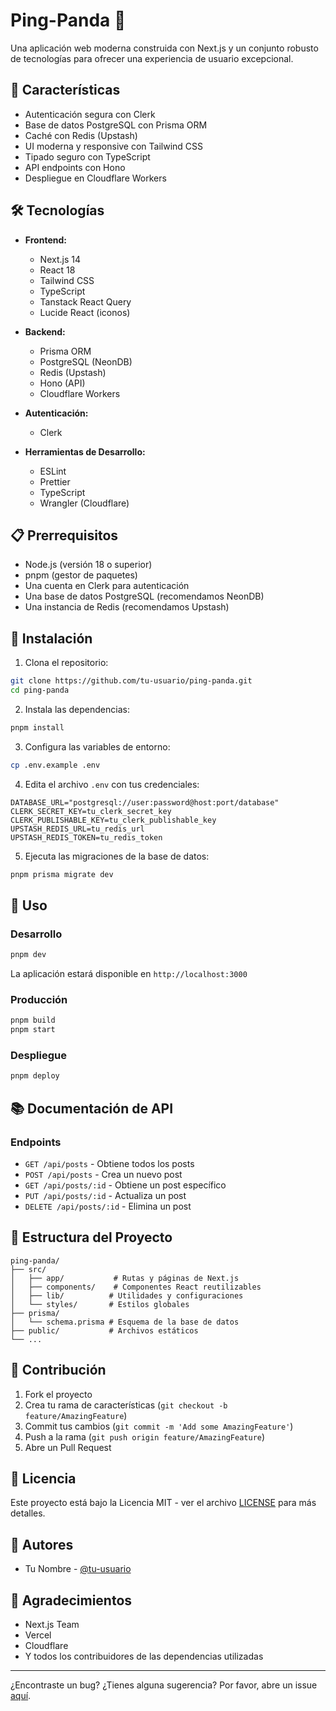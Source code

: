 # Ping-Panda 🐼

Una aplicación web moderna construida con Next.js y un conjunto robusto de tecnologías para ofrecer una experiencia de usuario excepcional.

## 🚀 Características

- Autenticación segura con Clerk
- Base de datos PostgreSQL con Prisma ORM
- Caché con Redis (Upstash)
- UI moderna y responsive con Tailwind CSS
- Tipado seguro con TypeScript
- API endpoints con Hono
- Despliegue en Cloudflare Workers

## 🛠️ Tecnologías

- **Frontend:**
  - Next.js 14
  - React 18
  - Tailwind CSS
  - TypeScript
  - Tanstack React Query
  - Lucide React (iconos)

- **Backend:**
  - Prisma ORM
  - PostgreSQL (NeonDB)
  - Redis (Upstash)
  - Hono (API)
  - Cloudflare Workers

- **Autenticación:**
  - Clerk

- **Herramientas de Desarrollo:**
  - ESLint
  - Prettier
  - TypeScript
  - Wrangler (Cloudflare)

## 📋 Prerrequisitos

- Node.js (versión 18 o superior)
- pnpm (gestor de paquetes)
- Una cuenta en Clerk para autenticación
- Una base de datos PostgreSQL (recomendamos NeonDB)
- Una instancia de Redis (recomendamos Upstash)

## 🔧 Instalación

1. Clona el repositorio:
```bash
git clone https://github.com/tu-usuario/ping-panda.git
cd ping-panda
```

2. Instala las dependencias:
```bash
pnpm install
```

3. Configura las variables de entorno:
```bash
cp .env.example .env
```

4. Edita el archivo `.env` con tus credenciales:
```env
DATABASE_URL="postgresql://user:password@host:port/database"
CLERK_SECRET_KEY=tu_clerk_secret_key
CLERK_PUBLISHABLE_KEY=tu_clerk_publishable_key
UPSTASH_REDIS_URL=tu_redis_url
UPSTASH_REDIS_TOKEN=tu_redis_token
```

5. Ejecuta las migraciones de la base de datos:
```bash
pnpm prisma migrate dev
```

## 🚀 Uso

### Desarrollo

```bash
pnpm dev
```

La aplicación estará disponible en `http://localhost:3000`

### Producción

```bash
pnpm build
pnpm start
```

### Despliegue

```bash
pnpm deploy
```

## 📚 Documentación de API

### Endpoints

- `GET /api/posts` - Obtiene todos los posts
- `POST /api/posts` - Crea un nuevo post
- `GET /api/posts/:id` - Obtiene un post específico
- `PUT /api/posts/:id` - Actualiza un post
- `DELETE /api/posts/:id` - Elimina un post

## 📁 Estructura del Proyecto

```
ping-panda/
├── src/
│   ├── app/           # Rutas y páginas de Next.js
│   ├── components/    # Componentes React reutilizables
│   ├── lib/          # Utilidades y configuraciones
│   └── styles/       # Estilos globales
├── prisma/
│   └── schema.prisma # Esquema de la base de datos
├── public/           # Archivos estáticos
└── ...
```

## 🤝 Contribución

1. Fork el proyecto
2. Crea tu rama de características (`git checkout -b feature/AmazingFeature`)
3. Commit tus cambios (`git commit -m 'Add some AmazingFeature'`)
4. Push a la rama (`git push origin feature/AmazingFeature`)
5. Abre un Pull Request

## 📝 Licencia

Este proyecto está bajo la Licencia MIT - ver el archivo [LICENSE](LICENSE) para más detalles.

## 👥 Autores

- Tu Nombre - [@tu-usuario](https://github.com/tu-usuario)

## 🙏 Agradecimientos

- Next.js Team
- Vercel
- Cloudflare
- Y todos los contribuidores de las dependencias utilizadas

---

¿Encontraste un bug? ¿Tienes alguna sugerencia? Por favor, abre un issue [aquí](https://github.com/tu-usuario/ping-panda/issues).